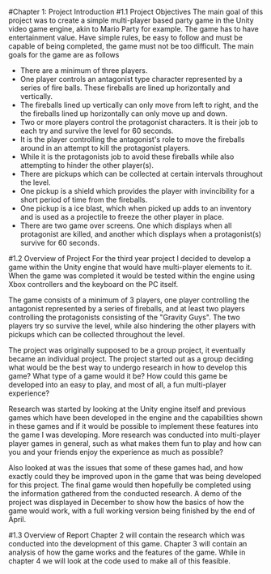 #Chapter 1: Project Introduction
#1.1 Project Objectives
The main goal of this project was to create a simple multi-player based party game in the Unity video game engine, 
akin to Mario Party for example.
The game has to have entertainment value. Have simple rules, be easy to follow and must be capable of being completed, 
the game must not be too difficult.
The main goals for the game are as follows
- There are a minimum of three players.
- One player controls an antagonist type character represented by a series of fire balls. These fireballs are lined up 
horizontally and vertically.
- The fireballs lined up vertically can only move from left to right, and the the fireballs lined up horizontally can 
only move up and down.
- Two or more players control the protagonist characters. It is their job to each try and survive the level for 60 seconds.
- It is the player controlling the antagonist's role to move the fireballs around in an attempt to kill the protagonist players.
- While it is the protagonists job to avoid these fireballs while also attempting to hinder the other player(s).
- There are pickups which can be collected at certain intervals throughout the level.
- One pickup is a shield which provides the player with invincibility for a short period of time from the fireballs.
- One pickup is a ice blast, which when picked up adds to an inventory and is used as a projectile to freeze the other
 player in place.
- There are two game over screens. One which displays when all protagonist are killed, and another which displays when a protagonist(s) survive for 60 seconds.

#1.2 Overview of Project
For the third year project I decided to develop a game within the Unity engine that would have multi-player elements to it.
When the game was completed it would be tested within the engine using Xbox controllers and the keyboard on the PC itself.

The game consists of a minimum of 3 players, one player controlling the antagonist represented by a series of fireballs, 
and at least two players controlling the protagonists consisting of the "Gravity Guys". The two players try so survive the level,
while also hindering the other players with pickups which can be collected throughout the level.

The project was originally supposed to be a group project, it eventually became an individual project. The project started out
as a group deciding what would be the best way to undergo research in how to develop this game? What type of a game would it be?
How could this game be developed into an easy to play, and most of all, a fun multi-player experience?

Research was started by looking at the Unity engine itself and previous games which have been developed in the engine 
and the capabilities shown
in these games and if it would be possible to implement these features into the game I was developing. More research was conducted
into multi-player player games in general, such as what makes them fun to play and how can you and your friends enjoy the 
experience as much as possible?


Also looked at was the issues that some of these games had, and how exactly could they be improved upon in the game that 
was being developed for this project. The final game would then hopefully be completed using the information gathered from
the conducted research. A demo of the project was displayed in December to show how the basics of how the game would work,
with a full working version being finished by the end of April.

#1.3 Overview of Report
Chapter 2 will contain the research which was conducted into the development of this game. Chapter 3 will contain an analysis
of how the game works and the features of the game. While in chapter 4 we will look at the code used to make all of this 
feasible.


